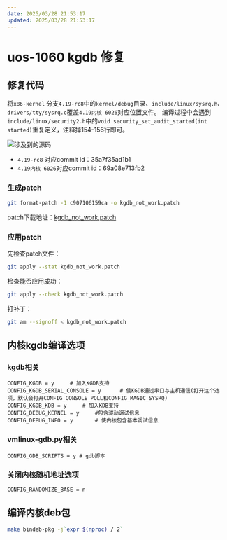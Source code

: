 ```yaml
---
date: 2025/03/28 21:53:17
updated: 2025/03/28 21:53:17
---
```


# uos-1060 kgdb 修复

## 修复代码

将`x86-kernel` 分支`4.19-rc8`中的`kernel/debug`目录、`include/linux/sysrq.h`、`drivers/tty/sysrq.c`覆盖`4.19内核 6026`对应位置文件。
编译过程中会遇到`include/linux/security2.h`中的`void security_set_audit_started(int started)`重复定义，注释掉154-156行即可。

![涉及到的源码](https://cdn.jsdelivr.net/gh/realwujing/picture-bed/20230711164047.png)

- `4.19-rc8` 对应commit id：35a7f35ad1b1
- `4.19内核 6026`对应commit id：69a08e713fb2

### 生成patch

```bash
git format-patch -1 c907106159ca -o kgdb_not_work.patch
```

patch下载地址：[kgdb_not_work.patch](https://github.com/realwujing/realwujing.github.io/tree/main/linux/kernel/sysrq_trigger)

### 应用patch

先检查patch文件：

```bash
git apply --stat kgdb_not_work.patch
```

检查能否应用成功：

```bash
git apply --check kgdb_not_work.patch
```

打补丁：

```bash
git am --signoff < kgdb_not_work.patch
```

## 内核kgdb编译选项

### kgdb相关

```text
CONFIG_KGDB = y     # 加入KGDB支持
CONFIG_KGDB_SERIAL_CONSOLE = y      # 使KGDB通过串口与主机通信(打开这个选项，默认会打开CONFIG_CONSOLE_POLL和CONFIG_MAGIC_SYSRQ)
CONFIG_KGDB_KDB = y     # 加入KDB支持
CONFIG_DEBUG_KERNEL = y     #包含驱动调试信息
CONFIG_DEBUG_INFO = y       # 使内核包含基本调试信息
```

### vmlinux-gdb.py相关

```text
CONFIG_GDB_SCRIPTS = y # gdb脚本
```

### 关闭内核随机地址选项

```text
CONFIG_RANDOMIZE_BASE = n
```

## 编译内核deb包

```bash
make bindeb-pkg -j`expr $(nproc) / 2`
```
